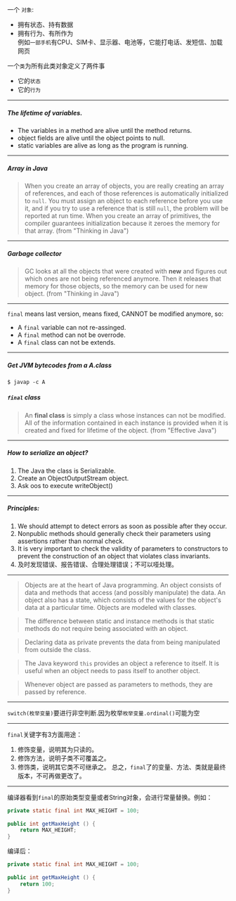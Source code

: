 一个 `对象`:
- 拥有状态、持有数据
- 拥有行为、有所作为  
例如`一部手机`有CPU、SIM卡、显示器、电池等，它能打电话、发短信、加载网页  

一个`类`为所有此类对象定义了两件事
- 它的`状态`
- 它的`行为`

---

##### The lifetime of variables.  
* The variables in a method are alive until the method returns.
* object fields are alive until the object points to null.
* static variables are alive as long as the program is running. 

---

##### Array in Java
> When you create an array of objects, you are really creating an array of references, and each of those references is automatically initialized to `null`. You must assign an object to each reference before you use it, and if you try to use a reference that is still `null`, the problem will be reported at run time. When you create an array of primitives, the compiler guarantees initialization because it zeroes the memory for that array. (from "Thinking in Java")

---

##### Garbage collector
> GC looks at all the objects that were created with **new** and figures out which ones are not being referenced anymore. Then it releases that memory for those objects, so the memory can be used for new object. (from "Thinking in Java")

---

`final` means last version, means fixed, CANNOT be modified anymore, so:  
* A `final` variable can not re-assinged.
* A `final` method can not be overrode.
* A `final` class can not be extends.

---

##### Get JVM bytecodes from a A.class
    $ javap -c A

##### `final` class
> An **final class** is simply a class whose instances can not be modified. All of the information contained in each instance is provided when it is created and fixed for lifetime of the object. (from "Effective Java")

---

##### How to serialize an object?
1. The Java the class is Serializable.
2. Create an ObjectOutputStream object.
3. Ask oos to execute writeObject()

---

##### Principles:
1. We should attempt to detect errors as soon as possible after they occur.
2. Nonpublic methods should generally check their parameters using assertions rather than normal check.
3. It is very important to check the validity of parameters to constructors to prevent the construction of an object that violates class invariants.
4. 及时发现错误、报告错误、合理处理错误；不可以哑处理。

---

>Objects are at the heart of Java programming. An object consists of data and methods that access (and possibly manipulate) the data. An object also has a state, which consists of the values for the object's data at a particular time. Objects are modeled with classes.

>The difference between static and instance methods is that static methods do not require being associated with an object. 

>Declaring data as private prevents the data from being manipulated from outside the class. 

>The Java keyword `this` provides an object a reference to itself. It is useful when an object needs to pass itself to another object.

> Whenever object are passed as parameters to methods, they are passed by reference.

---

`switch(枚举变量)`要进行非空判断.因为枚举`枚举变量.ordinal()`可能为空

---

`final`关键字有3方面用途：
1. 修饰变量，说明其为只读的。
2. 修饰方法，说明子类不可覆盖之。
3. 修饰类，说明其它类不可继承之。
总之，`final`了的变量、方法、类就是最终版本，不可再做更改了。

---

编译器看到`final`的原始类型变量或者String对象，会进行常量替换。例如：
```Java
private static final int MAX_HEIGHT = 100;
	
public int getMaxHeight () {
	return MAX_HEIGHT;
}
```
编译后：
```java
private static final int MAX_HEIGHT = 100;
	
public int getMaxHeight () {
	return 100;
}
```


